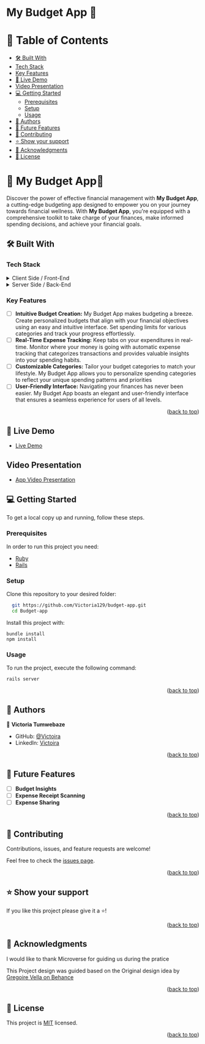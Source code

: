 <a name="readme-top"></a>
<!-- TABLE OF CONTENTS -->
# My Budget App 🧮

# 📗 Table of Contents
  - [🛠️ Built With ](#-built-with-)
  - [Tech Stack ](#tech-stack-)
  - [Key Features ](#key-features-)
  - [🚀 Live Demo ](#-live-demo-)
  - [Video Presentation ](#video-presentation-)
  - [💻 Getting Started ](#-getting-started-)
    - [Prerequisites](#prerequisites)
    - [Setup](#setup)
    - [Usage](#usage)
  - [👥 Authors ](#-authors-)
  - [🔭 Future Features ](#-future-features-)
  - [🤝 Contributing ](#-contributing-)
  - [⭐ Show your support ](#️-show-your-support-)
  - [🙏 Acknowledgments ](#-acknowledgments-)
  - [📝 License ](#-license-)

<!-- PROJECT DESCRIPTION -->

# 📖 My Budget App🧮 <a name="about-project"></a>

Discover the power of effective financial management with **My Budget App**, a cutting-edge budgeting app designed to empower you on your journey towards financial wellness. With **My Budget App**, you're equipped with a comprehensive toolkit to take charge of your finances, make informed spending decisions, and achieve your financial goals.

## 🛠️ Built With <a name="built-with"></a>

### Tech Stack <a name="tech-stack"></a>

<details>
  <summary>Client Side / Front-End</summary>
  <ul>
    <li><a href="https://https://https://gorails.com/">Ruby on Rails</a></li>
    <li><a href="https://www.w3.org/Style/CSS/">CSS</a></li>
  </ul>
</details>

<details>
  <summary>Server Side / Back-End</summary>
  <ul>
    <li><a href="https://postgresql.org/">PostgreSQL</a></li>
    <li><a href="https://render.com/">Render</a></li>
    <li><a href="https://https://gorails.com/">Rails</a></li>
  </ul>
</details>

<!-- Features -->

### Key Features <a name="key-features"></a>

- [ ] **Intuitive Budget Creation:** My Budget App makes budgeting a breeze. Create personalized budgets that align with your financial objectives using an easy and intuitive interface. Set spending limits for various categories and track your progress effortlessly.
- [ ] **Real-Time Expense Tracking:** Keep tabs on your expenditures in real-time. Monitor where your money is going with automatic expense tracking that categorizes transactions and provides valuable insights into your spending habits.
- [ ] **Customizable Categories:** Tailor your budget categories to match your lifestyle. My Budget App allows you to personalize spending categories to reflect your unique spending patterns and priorities
- [ ] **User-Friendly Interface:** Navigating your finances has never been easier. My Budget App boasts an elegant and user-friendly interface that ensures a seamless experience for users of all levels.

<p align="right">(<a href="#readme-top">back to top</a>)</p>

<!-- LIVE DEMO -->

## 🚀 Live Demo <a name="live-demo"></a>

- [Live Demo](https://spendwise-spj5.onrender.com/)

<!-- Presentation -->

## Video Presentation <a name="video"></a>

- [App Video Presentation](https://drive.google.com/file/d/1dK_LhlBe0vSXK9vstFmvWLB6NHt652Jn/view?usp=sharing)

<!-- GETTING STARTED -->

## 💻 Getting Started <a name="getting-started"></a>

To get a local copy up and running, follow these steps.

### Prerequisites

In order to run this project you need:

- [Ruby](https://www.ruby-lang.org/en/)
- [Rails](https://rubyonrails.org/)

### Setup

Clone this repository to your desired folder:

```sh
  git https://github.com/Victoria129/budget-app.git
  cd Budget-app
```

<!-- ### Install -->

Install this project with:

```
bundle install
npm install

```

### Usage

To run the project, execute the following command:

```
rails server
```

<p align="right">(<a href="#readme-top">back to top</a>)</p>

<!-- AUTHORS -->

## 👥 Authors <a name="authors"></a>

👤 **Victoria Tumwebaze**

- GitHub: [@Victoira](https://github.com/Victoria129)
- LinkedIn: [Victoira](https://www.linkedin.com/in/victoria-tumwebaze/)

<p align="right">(<a href="#readme-top">back to top</a>)</p>

<!-- FUTURE FEATURES -->

## 🔭 Future Features <a name="future-features"></a>

- [ ] **Budget Insights**
- [ ] **Expense Receipt Scanning**
- [ ] **Expense Sharing**

<p align="right">(<a href="#readme-top">back to top</a>)</p>

<!-- CONTRIBUTING -->

## 🤝 Contributing <a name="contributing"></a>

Contributions, issues, and feature requests are welcome!

Feel free to check the [issues page](../../issues/).

<p align="right">(<a href="#readme-top">back to top</a>)</p>

<!-- SUPPORT -->

## ⭐ Show your support <a name="support"></a>

If you like this project please give it a ⭐!

<p align="right">(<a href="#readme-top">back to top</a>)</p>

<!-- ACKNOWLEDGEMENTS -->

## 🙏 Acknowledgments <a name="acknowledgements"></a>

I would like to thank Microverse for guiding us during the pratice

This Project design was guided based on the Original design idea by [Gregoire Vella on Behance](https://www.behance.net/gregoirevella)

<p align="right">(<a href="#readme-top">back to top</a>)</p>

<!-- LICENSE -->

## 📝 License <a name="license"></a>

This project is [MIT](./LICENSE) licensed.

<p align="right">(<a href="#readme-top">back to top</a>)</p>
